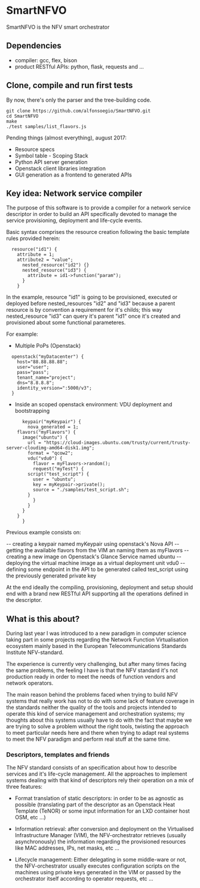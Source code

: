 # SmartNFVO

SmartNFVO is the NFV smart orchestrator


## Dependencies

- compiler: gcc, flex, bison
- product RESTful APIs: python, flask, requests and ...

## Clone, compile and run first tests

By now, there's only the parser and the tree-building code.

```
git clone https://github.com/alfonsoegio/SmartNFVO.git
cd SmartNFVO
make
./test samples/list_flavors.js
```

Pending things (almost everything), august 2017:

- Resource specs
- Symbol table - Scoping Stack
- Python API server generation
- Openstack client libraries integration
- GUI generation as a frontend to generated APIs

## Key idea: Network service compiler

The purpose of this software is to provide
a compiler for a network service descriptor 
in order to build an API specifically devoted
to manage the service provisioning, deployment and
life-cycle events. 

Basic syntax comprises the resource creation following
the basic template rules provided herein:

```
  resource("id1") {
    attribute = 1;
    attribute2 = "value";
      nested_resource("id2") {}
      nested_resource("id3") {
        attribute = id1->function("param");
      }
    }
```

In the example, resource "id1" is going to be provisioned,
executed or deployed
before nested_resources "id2" and "id3" because a parent
resource is by convention a requirement for it's childs;
this way nested_resource "id3" can query it's parent "id1"
once it's created and provisioned about some functional
parameteres. 

For example:

- Multiple PoPs (Openstack)

```
  openstack("myDatacenter") {
    host="88.88.88.88";
    user="user";
    pass="pass";
    tenant_name="project";
    dns="8.8.8.8";
    identity_version=":5000/v3";
  }
```

- Inside an scoped openstack environment: VDU deployment
and bootstrapping

```
      keypair("myKeypair") {
        nova_generated = 1;
	flavors("myFlavors") {
	  image("ubuntu") {
	    url = "https://cloud-images.ubuntu.com/trusty/current/trusty-server-cloudimg-amd64-disk1.img";
	    format = "qcow2";
	    vdu("vdu0") {
	      flavor = myFlavors->random();
	      request("myTest") {
		script("test_script") {
		  user = "ubuntu";
		  key = myKeypair->private();
		  source = "./samples/test_script.sh";
		}
	      }
	    }
	  }
	}
      }

```

Previous example consists on:

-- creating a keypair named myKeypair using openstack's Nova API
-- getting the available flavors from the VIM an naming them as myFlavors
-- creating a new image on Openstack's Glance Service named ubuntu
-- deploying the virtual machine image as a virtual deployment unit vdu0
-- defining some endpoint in the API to be generated called test_script
using the previously generated private key

At the end ideally the compiling, provisioning, deployment and setup
should end with a brand new RESTful API supporting all the operations
defined in the descriptor. 

## What is this about?

During last year I was introduced to a new
paradigm in computer science taking part
in some projects regarding the Network Function
Virtualisation ecosystem mainly based in the
European Telecommunications Standards Institute NFV-standard.

The experience is currently very challenging, but
after many times facing the same problems, the feeling
I have is that the NFV standard it's not production
ready in order to meet the needs of function vendors
and network operators.

The main reason behind the problems faced when
trying to build NFV systems that really work has not
to do with some lack of feature coverage in the standards
neither
the quality of the tools and projects intended to operate
this kind of service management and orchestration systems;
my thoughts about this systems usually have to do with the fact
that maybe we are trying to solve a problem
without the right tools, twisting the approach to meet particular
needs here and there when trying to adapt real systems
to meet the NFV paradigm and perform real stuff at the same time.

### Descriptors, templates and friends

The NFV standard consists of an specification
about how to describe services and it's life-cycle
management. All the approaches to implement systems
dealing with that kind of descriptors rely their
operation on a mix of three features:

- Format translation of static descriptors:
in order to be as agnostic as possible
(translating part of the descriptor as an Openstack
Heat Template (TeNOR) or some input information
for an LXD container host OSM, etc ...)

- Information retrieval:
after conversion and deployment on the Virtualised
Infrastructure Manager (VIM), the NFV-orchestrator
retrieves (usually asynchronously) the information
regarding the provisioned resources like MAC addresses,
IPs, net masks, etc ...

- Lifecycle management:
Either delegating in some middle-ware or not, the NFV-orchestrator
usually executes configuration scripts on the machines using
private keys generated in the VIM or passed by the orchestrator
itself according to operator requests, etc ... 

